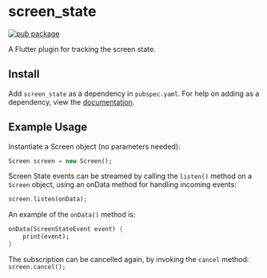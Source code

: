 # screen_state
[![pub package](https://img.shields.io/pub/v/screen_state.svg)](https://pub.dartlang.org/packages/screen_state)

A Flutter plugin for tracking the screen state.

## Install
Add ```screen_state``` as a dependency in  `pubspec.yaml`.
For help on adding as a dependency, view the [documentation](https://flutter.io/using-packages/).

## Example Usage
Instantiate a Screen object (no parameters needed):

```dart
Screen screen = new Screen();
```

Screen State events can be streamed by calling the `listen()` method on a `Screen`
object, using an onData method for handling incoming events:

```dart
screen.listen(onData);
```

An example of the `onData()` method is:

```dart  
onData(ScreenStateEvent event) {
    print(event);
}
```
  
The subscription can be cancelled again, by invoking the `cancel` method:
`screen.cancel();`